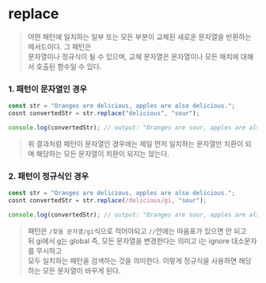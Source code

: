 # replace
> 어떤 패턴에 일치하는 일부 또는 모든 부분이 교체된 새로운 문자열을 반환하는 메서드이다. 그 패턴은  
> 문자열이나 정규식이 될 수 있으며, 교체 문자열은 문자열이나 모든 매치에 대해서 호출된 함수일 수 있다.

### 1. 패턴이 문자열인 경우
```js
const str = "Oranges are delicious, apples are also delicious.";
cosnt convertedStr = str.replace("delicious", "sour");

console.log(convertedStr); // output: "Oranges are sour, apples are also delicious".
```
> 위 결과처럼 패턴이 문자열인 경우에는 제일 먼저 일치하는 문자열만 치환이 되며 해당하는 모든 문자열이 치환이 되지는 않는다.

### 2. 패턴이 정규식인 경우
```js
const str = "Oranges are delicious, apples are also delicious.";
cosnt convertedStr = str.replace(/delicious/gi, "sour");

console.log(convertedStr); // output: "Oranges are sour, apples are also sour".
```
> 패턴은 `/찾을 문자열/gi`식으로 적어야되고 `//`안에는 따옴표가 있으면 안 되고  
> 뒤 gi에서 g는 global 즉, 모든 문자열을 변경한다는 의미고 i는 ignore 대소문자를 무시하고  
> 모두 일치하는 패턴을 검색하는 것을 의미한다. 이렇게 정규식을 사용하면 해당하는 모든 문자열이 바꾸게 된다.
